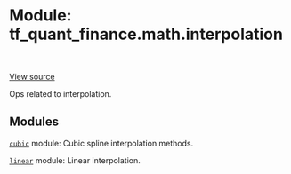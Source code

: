 <div itemscope itemtype="http://developers.google.com/ReferenceObject">
<meta itemprop="name" content="tf_quant_finance.math.interpolation" />
<meta itemprop="path" content="Stable" />
</div>

# Module: tf_quant_finance.math.interpolation

<!-- Insert buttons and diff -->

<table class="tfo-notebook-buttons tfo-api" align="left">
</table>

<a target="_blank" href="https://github.com/google/tf-quant-finance/blob/master/tf_quant_finance/math/interpolation/__init__.py">View source</a>



Ops related to interpolation.



## Modules

[`cubic`](../../tf_quant_finance/math/interpolation/cubic.md) module: Cubic spline interpolation methods.

[`linear`](../../tf_quant_finance/math/interpolation/linear.md) module: Linear interpolation.


